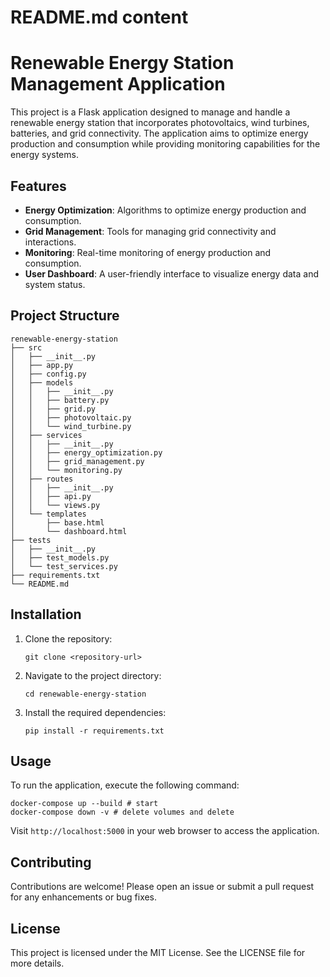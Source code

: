 # README.md content

# Renewable Energy Station Management Application

This project is a Flask application designed to manage and handle a renewable energy station that incorporates photovoltaics, wind turbines, batteries, and grid connectivity. The application aims to optimize energy production and consumption while providing monitoring capabilities for the energy systems.

## Features

- **Energy Optimization**: Algorithms to optimize energy production and consumption.
- **Grid Management**: Tools for managing grid connectivity and interactions.
- **Monitoring**: Real-time monitoring of energy production and consumption.
- **User Dashboard**: A user-friendly interface to visualize energy data and system status.

## Project Structure

```
renewable-energy-station
├── src
│   ├── __init__.py
│   ├── app.py
│   ├── config.py
│   ├── models
│   │   ├── __init__.py
│   │   ├── battery.py
│   │   ├── grid.py
│   │   ├── photovoltaic.py
│   │   └── wind_turbine.py
│   ├── services
│   │   ├── __init__.py
│   │   ├── energy_optimization.py
│   │   ├── grid_management.py
│   │   └── monitoring.py
│   ├── routes
│   │   ├── __init__.py
│   │   ├── api.py
│   │   └── views.py
│   └── templates
│       ├── base.html
│       └── dashboard.html
├── tests
│   ├── __init__.py
│   ├── test_models.py
│   └── test_services.py
├── requirements.txt
└── README.md
```

## Installation

1. Clone the repository:
   ```
   git clone <repository-url>
   ```
2. Navigate to the project directory:
   ```
   cd renewable-energy-station
   ```
3. Install the required dependencies:
   ```
   pip install -r requirements.txt
   ```

## Usage

To run the application, execute the following command:
```
docker-compose up --build # start
docker-compose down -v # delete volumes and delete
```

Visit `http://localhost:5000` in your web browser to access the application.

## Contributing

Contributions are welcome! Please open an issue or submit a pull request for any enhancements or bug fixes.

## License

This project is licensed under the MIT License. See the LICENSE file for more details.
